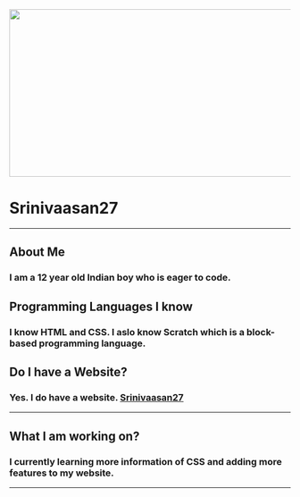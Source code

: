 <img src="https://raw.githubusercontent.com/Srinivaasan27/Srinivaasan27.github.io/main/Profile%20Photo.PNG" height="300" width="1000">
<h1>Srinivaasan27</h1>
<hr />
<p><h2>About Me</h2>
<h3>I am a 12 year old Indian boy who is eager to code.</h3></p>
<h3 />
<p><h2>Programming Languages I know</h2>
<h3>I know HTML and CSS. I aslo know Scratch which is a block- based programming language.</h3></p>
<h3 />
<p><h2>Do I have a Website?
<h3>Yes. I do have a website. <a href="https://srinivaasan27.github.io/">Srinivaasan27</a></h3></p>
<hr />
<p><h2>What I am working on?</h2>
<h3>I currently learning more information of CSS and adding more features to my website.</h3></p>
<hr />
